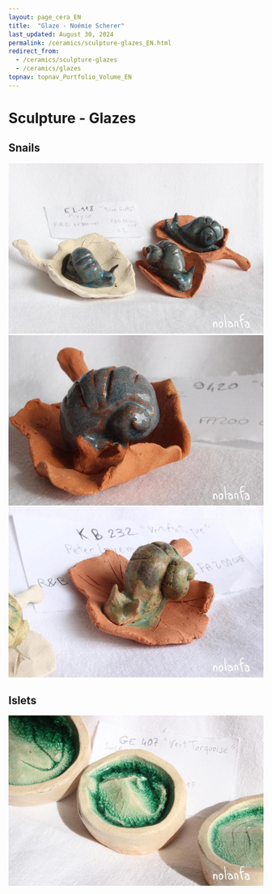 ```yaml
---
layout: page_cera_EN
title:  "Glaze - Noémie Scherer"
last_updated: August 30, 2024
permalink: /ceramics/sculpture-glazes_EN.html
redirect_from: 
  - /ceramics/sculpture-glazes
  - /ceramics/glazes
topnav: topnav_Portfolio_Volume_EN
---
```


# Sculpture - Glazes

## Snails
![three greenish-blue snails, one on white and two on red clay](/assets/ceramics/IMG_0581_wm_glazed.jpg)
![grey-glazed snail on red clay](/assets/ceramics/IMG_0599_wm_glazed.jpg)
![old green snail on red clay](/assets/ceramics/IMG_0578_wm_glazed.jpg)
## Islets
![dark emerald green islets, close-up](/assets/ceramics/IMG_0622_wm_glazed.jpg)
